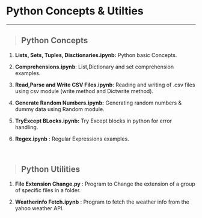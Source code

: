 # Python Concepts & Utilties
------------------------------

> ## Python Concepts


1.  **Lists, Sets, Tuples, Disctionaries.ipynb:** Python basic Concepts.

2.  **Comprehensions.ipynb**: List,Dictionary and set comprehension examples.

3.  **Read,Parse and Write CSV Files.ipynb**: Reading and writing of .csv files
    using csv module (write method and Dictwrite method).

4.  **Generate Random Numbers.ipynb:** Generating random numbers & dummy data
    using Random module.

5.  **TryExcept BLocks.ipynb:** Try Except blocks in python for error handling.

6.  **Regex.ipynb** : Regular Expressions examples.

 

> ## Python Utilities


1. **File Extension Change.py** : Program to Change the extension of a group of specific
files in a folder.


2. **Weatherinfo Fetch.ipynb** :  Program to fetch the weather info from the yahoo weather API.
